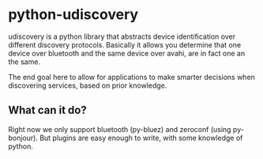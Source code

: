 # python-udiscovery 

udiscovery is a python library that abstracts device identification over different
discovery protocols. Basically it allows you determine that one device over bluetooth
and the same device over avahi, are in fact one an the same.

The end goal here to allow for applications to make smarter decisions when discovering
services, based on prior knowledge.

## What can it do?

Right now we only support bluetooth (py-bluez) and zeroconf (using py-bonjour).
But plugins are easy enough to write, with some knowledge of python.


